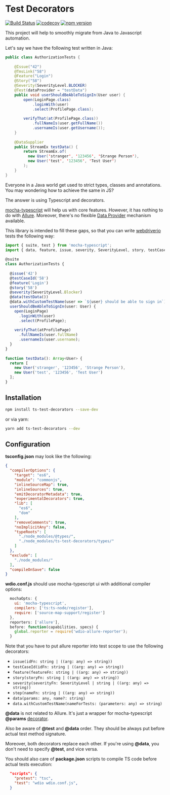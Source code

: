 # Test Decorators

[![Build Status](https://travis-ci.com/sskorol/ts-test-decorators.svg?branch=master)](https://travis-ci.com/sskorol/ts-test-decorators)
[![codecov](https://codecov.io/gh/sskorol/ts-test-decorators/branch/master/graph/badge.svg)](https://codecov.io/gh/sskorol/ts-test-decorators)
[![npm version](https://badge.fury.io/js/ts-test-decorators.svg)](https://badge.fury.io/js/ts-test-decorators)

This project will help to smoothly migrate from Java to Javascript automation.

Let's say we have the following test written in Java:

```java
public class AuthorizationTests {
    
    @Issue("42")
    @TmsLink("58")
    @Feature("Login")
    @Story("58")
    @Severity(SeverityLevel.BLOCKER)
    @Test(dataProvider = "testData")
    public void userShouldBeAbleToSignIn(User user) {
        open(LoginPage.class)
            .loginWith(user)
            .select(ProfilePage.class);
    
        verifyThat(at(ProfilePage.class))
            .fullNameIs(user.getFullName())
            .usernameIs(user.getUsername());
    }
    
    @DataSupplier
    public StreamEx testData() {
        return StreamEx.of(
          new User('stranger', '123456', 'Strange Person'),
          new User('test', '123456', 'Test User')
        );
    }    
}
```

Everyone in a Java world get used to strict types, classes and annotations.
You may wondering how to achieve the same in JS?

The answer is using Typescript and decorators.

[mocha-typescript](https://github.com/pana-cc/mocha-typescript) will help us with core features.
However, it has nothing to do with [Allure](https://github.com/webdriverio-boneyard/wdio-allure-reporter).
Moreover, there's no flexible [Data Provider](https://github.com/sskorol/test-data-supplier) mechanism available. 

This library is intended to fill these gaps, so that you can write [webdriverio](https://github.com/webdriverio/webdriverio) tests the following way:

```typescript
import { suite, test } from 'mocha-typescript';
import { data, feature, issue, severity, SeverityLevel, story, testCaseId } from 'ts-test-decorators';
      
@suite
class AuthorizationTests {
      
  @issue('42')
  @testCaseId('58')
  @feature('Login')
  @story('58')
  @severity(SeverityLevel.Blocker)
  @data(testData())
  @data.withCustomTestName(user => `${user} should be able to sign in`)
  userShouldBeAbleToSignIn(user: User) {
    open(LoginPage)
      .loginWith(user)
      .select(ProfilePage);
    
    verifyThat(atProfilePage)
      .fullNameIs(user.fullName)
      .usernameIs(user.username);
  }
}
    
function testData(): Array<User> {
  return [
    new User('stranger', '123456', 'Strange Person'),
    new User('test', '123456', 'Test User')
  ];
}
``` 
## Installation

```bash
npm install ts-test-decorators --save-dev
```
or via yarn:
```bash
yarn add ts-test-decorators --dev
```

## Configuration

**tsconfig.json** may look like the following:
```json
{
  "compilerOptions": {
    "target": "es6",
    "module": "commonjs",
    "inlineSourceMap": true,
    "inlineSources": true,
    "emitDecoratorMetadata": true,
    "experimentalDecorators": true,
    "lib": [
      "es6",
      "dom"
    ],
    "removeComments": true,
    "noImplicitAny": false,
    "typeRoots": [
      "./node_modules/@types/",
      "./node_modules/ts-test-decorators/types/"
    ]
  },
  "exclude": [
    "./node_modules/"
  ],
  "compileOnSave": false
}
```
**wdio.conf.js** should use mocha-typescript ui with additional compiler options:
```javascript
  mochaOpts: {
    ui: 'mocha-typescript',
    compilers: ['ts:ts-node/register'],
    require: ['source-map-support/register']
  },
  reporters: ['allure'],
  before: function(capabilities, specs) {
    global.reporter = require('wdio-allure-reporter');
  }
```
Note that you have to put allure reporter into test scope to use the following decorators:

 - `issue(idFn: string | ((arg: any) => string))`
 - `testCaseId(idFn: string | ((arg: any) => string))`
 - `feature(featureFn: string | ((arg: any) => string))`
 - `story(storyFn: string | ((arg: any) => string))`
 - `severity(severityFn: SeverityLevel | string | ((arg: any) => string))`
 - `step(nameFn: string | ((arg: any) => string))`
 - `data(params: any, name?: string)`
 - `data.withCustomTestName(nameForTests: (parameters: any) => string)`

**@data** is not related to Allure. It's just a wrapper for mocha-typescript **@params** [decorator](https://github.com/pana-cc/mocha-typescript/blob/master/test/it/fixtures/params.naming.suite.ts).

Also be aware of **@test** and **@data** order. They should be always put before actual test method signature.

Moreover, both decorators replace each other. If you're using **@data**, you don't need to specify **@test**, and vice versa.  

You should also care of **package.json** scripts to compile TS code before actual tests execution:
```json
  "scripts": {
    "pretest": "tsc",
    "test": "wdio wdio.conf.js",
  }
```
